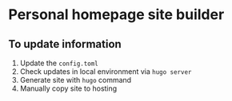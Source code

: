 # Personal homepage site builder

## To update information

1. Update the `config.toml`
2. Check updates in local environment via `hugo server`
3. Generate site with `hugo` command
4. Manually copy site to hosting
